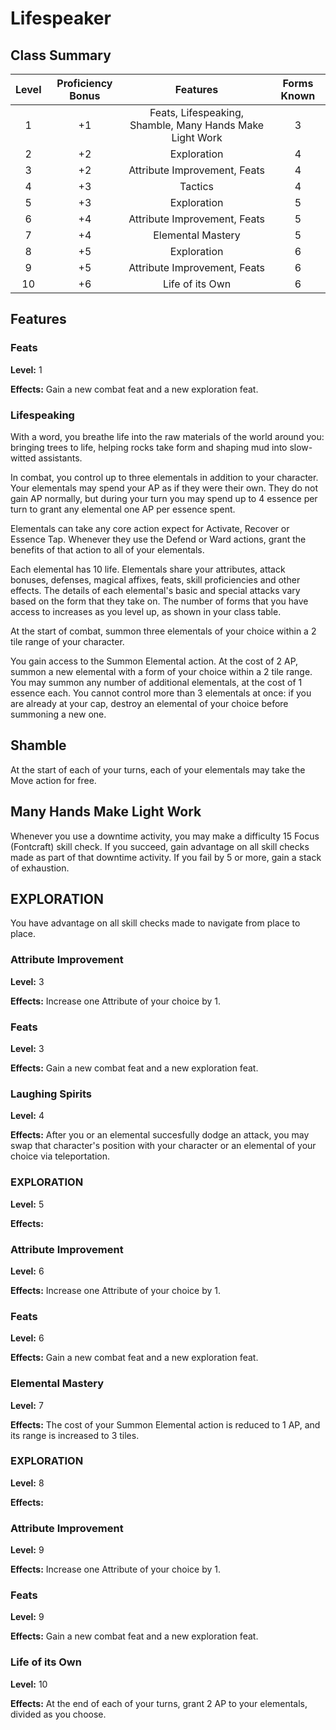 # Lifespeaker

## Class Summary

| Level | Proficiency Bonus |                         Features                         | Forms Known |
| :---: | :---------------: | :------------------------------------------------------: | :---------: |
|   1   |        +1         | Feats, Lifespeaking, Shamble, Many Hands Make Light Work |      3      |
|   2   |        +2         |                       Exploration                        |      4      |
|   3   |        +2         |               Attribute Improvement, Feats               |      4      |
|   4   |        +3         |                         Tactics                          |      4      |
|   5   |        +3         |                       Exploration                        |      5      |
|   6   |        +4         |               Attribute Improvement, Feats               |      5      |
|   7   |        +4         |                    Elemental Mastery                     |      5      |
|   8   |        +5         |                       Exploration                        |      6      |
|   9   |        +5         |               Attribute Improvement, Feats               |      6      |
|  10   |        +6         |                     Life of its Own                      |      6      |

## Features

### Feats

**Level:** 1

**Effects:** Gain a new combat feat and a new exploration feat.

### Lifespeaking

With a word, you breathe life into the raw materials of the world around you: bringing trees to life, helping rocks take form and shaping mud into slow-witted assistants.

In combat, you control up to three elementals in addition to your character.
Your elementals may spend your AP as if they were their own.
They do not gain AP normally, but during your turn you may spend up to 4 essence per turn to grant any elemental one AP per essence spent.

Elementals can take any core action expect for Activate, Recover or Essence Tap.
Whenever they use the Defend or Ward actions, grant the benefits of that action to all of your elementals.

Each elemental has 10 life.
Elementals share your attributes, attack bonuses, defenses, magical affixes, feats, skill proficiencies and other effects.
The details of each elemental's basic and special attacks vary based on the form that they take on.
The number of forms that you have access to increases as you level up, as shown in your class table.

At the start of combat, summon three elementals of your choice within a 2 tile range of your character.

You gain access to the Summon Elemental action. At the cost of 2 AP, summon a new elemental with a form of your choice within a 2 tile range. You may summon any number of additional elementals, at the cost of 1 essence each.
You cannot control more than 3 elementals at once: if you are already at your cap, destroy an elemental of your choice before summoning a new one.

## Shamble

At the start of each of your turns, each of your elementals may take the Move action for free.

## Many Hands Make Light Work

Whenever you use a downtime activity, you may make a difficulty 15 Focus (Fontcraft) skill check.
If you succeed, gain advantage on all skill checks made as part of that downtime activity.
If you fail by 5 or more, gain a stack of exhaustion.

## EXPLORATION

You have advantage on all skill checks made to navigate from place to place.

### Attribute Improvement

**Level:** 3

**Effects:** Increase one Attribute of your choice by 1.

### Feats

**Level:** 3

**Effects:** Gain a new combat feat and a new exploration feat.

### Laughing Spirits

**Level:** 4

**Effects:** After you or an elemental succesfully dodge an attack, you may swap that character's position with your character or an elemental of your choice via teleportation.

### EXPLORATION

**Level:** 5

**Effects:**

### Attribute Improvement

**Level:** 6

**Effects:** Increase one Attribute of your choice by 1.

### Feats

**Level:** 6

**Effects:** Gain a new combat feat and a new exploration feat.

### Elemental Mastery

**Level:** 7

**Effects:** The cost of your Summon Elemental action is reduced to 1 AP, and its range is increased to 3 tiles.

### EXPLORATION

**Level:** 8

**Effects:**

### Attribute Improvement

**Level:** 9

**Effects:** Increase one Attribute of your choice by 1.

### Feats

**Level:** 9

**Effects:** Gain a new combat feat and a new exploration feat.

### Life of its Own

**Level:** 10

**Effects:** At the end of each of your turns, grant 2 AP to your elementals, divided as you choose.
